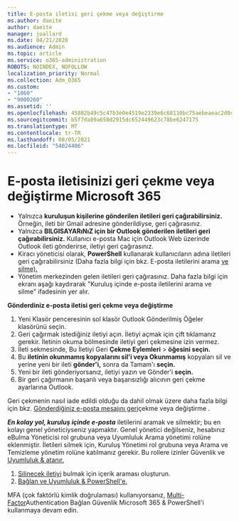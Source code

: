 ```yaml
---
title: E-posta iletisi geri çekme veya değiştirme
ms.author: daeite
author: daeite
manager: joallard
ms.date: 04/21/2020
ms.audience: Admin
ms.topic: article
ms.service: o365-administration
ROBOTS: NOINDEX, NOFOLLOW
localization_priority: Normal
ms.collection: Adm_O365
ms.custom:
- "1860"
- "9000260"
ms.assetid: ''
ms.openlocfilehash: 45882b49c5c47b3e0e4519e2339e6c68110bc75aebeaeac2d0ccd009bdfa3f7e
ms.sourcegitcommit: b5f7da89a650d2915dc652449623c78be6247175
ms.translationtype: MT
ms.contentlocale: tr-TR
ms.lasthandoff: 08/05/2021
ms.locfileid: "54024406"
---
```

# <a name="recall-or-replace-an-email-message-in-microsoft-365"></a>E-posta iletisinizi geri çekme veya değiştirme Microsoft 365

- Yalnızca **kuruluşun kişilerine gönderilen iletileri geri çağırabilirsiniz.** Örneğin, ileti bir Gmail adresine gönderildiyse, geri çağırasınız.
- Yalnızca **BILGISAYARıNıZ için bir Outlook gönderilen iletileri geri çağırabilirsiniz.** Kullanıcı e-posta Mac için Outlook Web üzerinde Outlook ileti gönderirse, iletiyi geri çağırasınız.
- Kiracı yöneticisi olarak, **PowerShell** kullanarak kullanıcıların adına iletileri geri çağırabilirsiniz (Daha fazla bilgi için bkz. E-posta iletilerini arama [ve silme).](https://docs.microsoft.com/microsoft-365/compliance/search-for-and-delete-messages-in-your-organization)
- Yönetim merkezinden gelen iletileri geri çağırasınız. Daha fazla bilgi için ekranı aşağı kaydırarak "Kuruluş içinde e-posta iletilerini arama ve silme" ifadesinin yer alır.

**Gönderdiniz e-posta iletisi geri çekme veya değiştirme**

1. Yeni Klasör penceresinin sol klasör Outlook Gönderilmiş Öğeler klasörünü seçin.
2. Geri çağırmak istediğiniz iletiyi açın. İletiyi açmak için çift tıklamanız gerekir. İletinin okuma bölmesinde iletiyi geri çekmesine izin vermez.
3. İleti sekmesinde, Bu İletiyi Geri **Çekme Eylemleri**  >  **öğesini seçin.**
4. Bu **iletinin okunmamış kopyalarını sil'i veya Okunmamış** kopyaları sil ve yerine yeni bir ileti **gönder'i,** sonra da Tamam'ı **seçin.**
5. Yeni bir ileti gönderiyorsanız, iletiyi yazın ve Gönder'i **seçin.**
6. Bir geri çağırmanın başarılı veya başarısızlığı alıcının geri çekme ayarlarına Outlook.

Geri çekmenin nasıl iade edildi olduğu da dahil olmak üzere daha fazla bilgi için bkz. [Gönderdiğiniz e-posta mesajını geri](https://support.office.com/article/35027f88-d655-4554-b4f8-6c0729a723a0)çekme veya değiştirme .

***En kolay yol, kuruluş içinde e-posta*** iletilerini aramak ve silmektir; bu en kolayı genel yöneticiyseniz yapmaktır. Genel yönetici değilseniz, hesabınız eBulma Yöneticisi rol grubuna veya Uyumluluk Arama yönetimi rolüne eklenmiştir. İletileri silmek için, Kuruluş Yönetimi rol grubuna veya Arama ve Temizleme yönetim rolüne katılmanız gerekir. Bu rollere izinler Güvenlik ve [Uyumluluk & atanır.](https://protection.office.com/)

1. [Silinecek iletiyi](https://docs.microsoft.com/microsoft-365/compliance/content-search) bulmak için içerik araması oluşturun.
2. [Bağlan ve Uyumluluk & PowerShell'e.](https://docs.microsoft.com/powershell/exchange/office-365-scc/connect-to-scc-powershell/connect-to-scc-powershell)

MFA (çok faktörlü kimlik doğrulaması) kullanıyorsanız, [Multi-Factor](https://docs.microsoft.com/powershell/exchange/office-365-scc/connect-to-scc-powershell/mfa-connect-to-scc-powershell)Authentication Bağlan Güvenlik Microsoft 365 & PowerShell'i kullanmaya devam edin.
